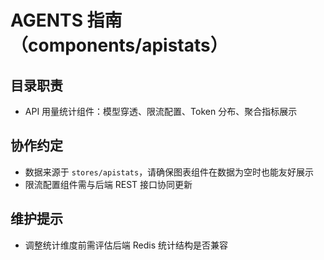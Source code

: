 # AGENTS 指南（components/apistats）

## 目录职责
- API 用量统计组件：模型穿透、限流配置、Token 分布、聚合指标展示

## 协作约定
- 数据来源于 `stores/apistats`，请确保图表组件在数据为空时也能友好展示
- 限流配置组件需与后端 REST 接口协同更新

## 维护提示
- 调整统计维度前需评估后端 Redis 统计结构是否兼容